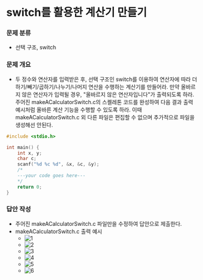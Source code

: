 # switch를 활용한 계산기 만들기
### 문제 분류
* 선택 구조, switch

### 문제 개요
* 두 정수와 연산자를 입력받은 후, 선택 구조인 switch를 이용하여 연산자에 따라 더하기/빼기/곱하기/나누기/나머지 연산을 수행하는 계산기를 만들어라. 만약 올바르지 않은 연산자가 입력될 경우, "올바르지 않은 연산자입니다"가 출력되도록 하라. 주어진 makeACalculatorSwitch.c의 스켈레톤 코드를 완성하여 다음 결과 출력 예시처럼 올바른 계산 기능을 수행할 수 있도록 하라. 이때 makeACalculatorSwitch.c 외 다른 파일은 편집할 수 없으며 추가적으로 파일을 생성해선 안된다.

```C
#include <stdio.h>

int main() {
    int x, y;
    char c;
    scanf("%d %c %d", &x, &c, &y);
	/*
    ---your code goes here---
    */
    return 0;
}
```

### 답안 작성
* 주어진 makeACalculatorSwitch.c 파일만을 수정하여 답안으로 제출한다.
* makeACalculatorSwitch.c 출력 예시
    * ![1](https://user-images.githubusercontent.com/56226889/208773359-554a82b5-4f9c-4f01-9ea9-e829cf1d9c2a.png)
    * ![2](https://user-images.githubusercontent.com/56226889/208773671-5a84d958-a95c-4c2b-87a5-bb002b109c48.png)
    * ![3](https://user-images.githubusercontent.com/56226889/208773687-43703963-db15-428c-bcf7-2696ec88d982.png)
    * ![4](https://user-images.githubusercontent.com/56226889/208773689-fd9be88f-ed8b-48a7-9618-9eec6e2dbad1.png)
    * ![5](https://user-images.githubusercontent.com/56226889/208773692-8faa2151-a893-4463-9b94-62b6b1be69f8.png)
    * ![6](https://user-images.githubusercontent.com/56226889/208773698-347f7fc4-a6d5-48c4-a0a8-0700f78bff11.png)